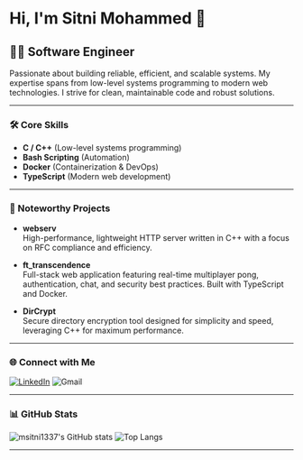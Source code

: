 # Hi, I'm Sitni Mohammed 👋

## 👨‍💻 Software Engineer

Passionate about building reliable, efficient, and scalable systems. My expertise spans from low-level systems programming to modern web technologies. I strive for clean, maintainable code and robust solutions.

---

### 🛠️ Core Skills

- **C / C++** (Low-level systems programming)
- **Bash Scripting** (Automation)
- **Docker** (Containerization & DevOps)
- **TypeScript** (Modern web development)

---

### 🚀 Noteworthy Projects

- **webserv**  
  High-performance, lightweight HTTP server written in C++ with a focus on RFC compliance and efficiency.

- **ft_transcendence**  
  Full-stack web application featuring real-time multiplayer pong, authentication, chat, and security best practices. Built with TypeScript and Docker.

- **DirCrypt**  
  Secure directory encryption tool designed for simplicity and speed, leveraging C++ for maximum performance.

---

### 🌐 Connect with Me

[![LinkedIn](https://img.shields.io/badge/LinkedIn-blue?style=flat-square&logo=linkedin)](https://www.linkedin.com/in/msitni/)
![Gmail](https://img.shields.io/badge/Gmail-green?logo=gmail&label=msitni1337%40gmail.com)

---

### 📊 GitHub Stats

![msitni1337's GitHub stats](https://github-readme-stats.vercel.app/api?username=msitni1337&show_icons=true&theme=default)
![Top Langs](https://github-readme-stats.vercel.app/api/top-langs/?username=msitni1337&layout=compact&theme=default)

---

